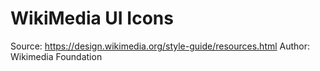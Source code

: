# WikiMedia UI Icons

Source:	https://design.wikimedia.org/style-guide/resources.html
Author:	Wikimedia Foundation
